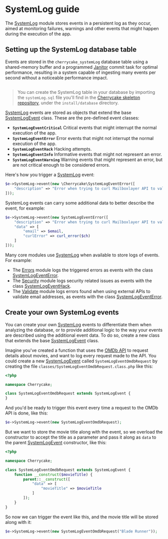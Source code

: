 # SystemLog guide

The [SystemLog](../../reference/core-modules/systemlog/) module stores events in a persistent log as they occur, aimed at monitoring failures, warnings and other events that might happen during the execution of the app.

## Setting up the SystemLog database table

Events are stored in the `cherrycake_systemLog` database table using a shared-memory buffer and a programmed [Janitor](../janitor-guide.md) commit task for optimal performance, resulting in a system capable of ingesting many events per second without a noticeable performance impact.

## 

> You can create the SystemLog table in your database by importing the `systemLog.sql` file you'll find in the [Cherrycake skeleton repository](https://github.com/tin-cat/cherrycake-skeleton), under the `install/database` directory.

[SystemLog](../../reference/core-modules/systemlog/) events are stored as objects that extend the base [SystemLogEvent](../../reference/core-classes/systemlogevent/) class. These are the pre-defined event classes:

* **`SystemLogEventCritical`** Critical events that might interrupt the normal execution of the app.
* **`SystemLogEventError`** Error events that might not interrupt the normal execution of the app.
* **`SystemLogEventHack`** Hacking attempts.
* **`SystemLogEventInfo`** Informative events that might not represent an error.
* **`SystemLogEventWarning`** Warning events that might represent an error, but are not critical enough to be considered errors.

Here's how you trigger a [SystemLog](../../reference/core-modules/systemlog/) event:

```php
$e->SystemLog->event(new \Cherrycake\SystemLogEventError([
	"description" => "Error when trying to curl Mailboxlayer API to validate an email"
]));
```

SystemLog events can carry some additional data to better describe the event, for example:

```php
$e->SystemLog->event(new SystemLogEventError([
	"description" => "Error when trying to curl Mailboxlayer API to validate an email",
	"data" => [
		"email" => $email,
		"curlError" => curl_error($ch)
	]
]));
```

Many core modules use [SystemLog](../../reference/core-modules/systemlog/) when available to store logs of events. For example:

* The [Errors](../../reference/core-modules/errors.md) module logs the triggered errors as events with the class [SystemLogEventError](../../reference/core-classes/systemlogevent/#subclasses).
* The [Security](../../reference/core-modules/security/) module logs security related issues as events with the class [SystemLogEventHack](../../reference/core-classes/systemlogevent/#subclasses).
* The [Validate](../../reference/core-modules/validate.md) module logs errors found when using external APIs to validate email addresses, as events with the class [SystemLogEventError](../../reference/core-classes/systemlogevent/#subclasses).

## Create your own SystemLog events

You can create your own [SystemLog](../../reference/core-modules/systemlog/) events to differentiate them when analyzing the database, or to provide additional logic to the way your events are described using the additional event data. To do so, create a new class that extends the base [SystemLogEvent](../../reference/core-classes/systemlogevent/) class.

Imagine you've created a function that uses the [OMDb API](https://www.omdbapi.com) to request details about movies, and want to log every request made to the API. You could create a new [SystemLogEvent](../../reference/core-classes/systemlogevent/) called `SystemLogEventOmdbRequest` by creating the file `classes/SystemLogEventOmdbRequest.class.php` like this:

```php
<?php

namespace Cherrycake;

class SystemLogEventOmdbRequest extends SystemLogEvent {
}
```

And you'd be ready to trigger this event every time a request to the OMDb API is done, like this:

```php
$e->SystemLog->event(new SystemLogEventOmdbRequest);
```

But we want to store the movie title along with the event, so we overload the constructor to accept the title as a parameter and pass it along as `data` to the parent [SystemLogEvent](../../reference/core-classes/systemlogevent/) constructor, like this:

```php
<?php

namespace Cherrycake;

class SystemLogEventOmdbRequest extends SystemLogEvent {
    function __construct($movieTitle) {
        parent::__construct([
            "data" => [
                "movieTitle" => $movieTitle
            ]
        ]);
    }
}
```

So now we can trigger the event like this, and the movie title will be stored along with it:

```php
$e->SystemLog->event(new SystemLogEventOmdbRequest("Blade Runner"));
```

